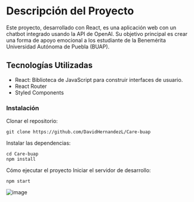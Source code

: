 # Descripción del Proyecto

Este proyecto, desarrollado con React, es una aplicación web con un chatbot integrado usando la API de OpenAI. Su objetivo principal es crear una forma de apoyo emocional a los estudiante de la Benemérita Universidad Autónoma de Puebla (BUAP).

## Tecnologías Utilizadas
 - React: Biblioteca de JavaScript para construir interfaces de usuario.
 - React Router
 - Styled Components

### Instalación

Clonar el repositorio:

```
git clone https://github.com/DavidHernandezL/Care-buap
```

Instalar las dependencias:

```
cd Care-buap
npm install
```

Cómo ejecutar el proyecto
Iniciar el servidor de desarrollo:
```
npm start
```
![image](https://github.com/user-attachments/assets/c1af3957-dd14-47c7-8a3a-76a67c9bb2e1)
